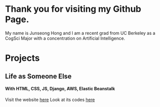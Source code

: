# Thank you for visiting my Github Page.
My name is Junseong Hong and I am a recent grad from UC Berkeley as a CogSci Major with a concentration on Artificial Intelligence.

# Projects
## Life as Someone Else
#### With HTML, CSS, JS, Django, AWS, Elastic Beanstalk
Visit the website [here](http://django-env.cmi95gspuf.us-west-1.elasticbeanstalk.com/las/) 
Look at its codes [here](https://github.com/jakehong0521/las)
